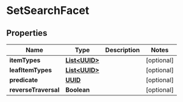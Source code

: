 
# SetSearchFacet

## Properties
Name | Type | Description | Notes
------------ | ------------- | ------------- | -------------
**itemTypes** | [**List&lt;UUID&gt;**](UUID.md) |  |  [optional]
**leafItemTypes** | [**List&lt;UUID&gt;**](UUID.md) |  |  [optional]
**predicate** | [**UUID**](UUID.md) |  |  [optional]
**reverseTraversal** | **Boolean** |  |  [optional]



